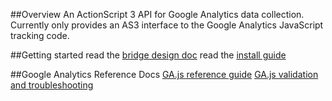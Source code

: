 ##Overview
An ActionScript 3 API for Google Analytics data collection. Currently only provides an AS3 interface to the Google Analytics JavaScript tracking code.

##Getting started
read the [bridge design doc](GaAs3Bridge.md)
read the [install guide](GaAs3BridgeInstall.md)

##Google Analytics Reference Docs
[GA.js reference guide](https://developers.google.com/analytics/devguides/collection/gajs/methods/?csw=1)
[GA.js validation and troubleshooting](https://developers.google.com/analytics/resources/articles/gaTrackingTroubleshooting?csw=1)
